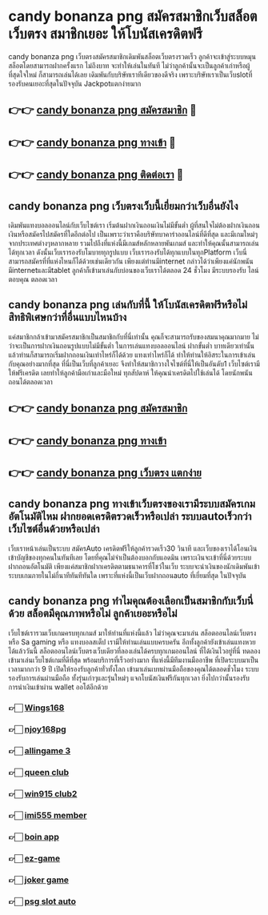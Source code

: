 # candy bonanza png สมัครสมาชิกเว็บสล็อตเว็บตรง สมาชิกเยอะ ให้โบนัสเครดิตฟรี

candy bonanza png เว็บตรงสมัครสมาชิกเดิมพันสล็อตเว็บตรงรวดเร็ว ลูกค้าจะเข้าสู่ระบบหมุนสล็อตโดยสามารถฝากครั้งแรก ไม่ถึงบาท จะทำให้เล่นในทันที ไม่ว่าลูกค้านั้นจะเป็นลูกค้าเก่าหรือผู้ที่สุดใจใหม่ ก็สามารถเล่นได้เลย เดิมพันกับบริษัทเราทีเดียวของดีจริง เพราะบริษัทเราเป็นเว็บslotที่รองรับคนเยอะที่สุดในปัจจุบัน Jackpotแตกง่ายมาก

## 👉👉 [candy bonanza png สมัครสมาชิก](https://bit.ly/3Ckzg5n) 🎰
## 👉👉 [candy bonanza png ทางเข้า](https://bit.ly/3Ckzg5n) 🎰
## 👉👉 [candy bonanza png ติดต่อเรา](https://bit.ly/3Ckzg5n) 🎰

## candy bonanza png เว็บตรงเว็บนี้เยี่ยมกว่าเว็บอื่นยังไง
เดิมพันแทงบอลออนไลน์กับเว็บไซต์เรา เริ่มต้นฝากเงินถอนเงินไม่มีขั้นต่ำ ผู้ที่สนใจไม่ต้องฝากเงินถอนเงินหรือสมัครไปสมัครที่ใดอีกต่อไป เป็นเพราะว่าเราคือบริษัทบาคาร่าออนไลน์ที่ดีที่สุด และมีเกมใหม่ๆจากประเทศต่างๆหลากหลาย รวมไปถึงที่แห่งนี้มีเกมส์หลักหลายพันเกมส์ และทำให้คุณนั้นสามารถเล่นได้ทุกเวลา ดังนั้นเว็บเรารองรับโมบายทุกรูปแบบ เว็บเรารองรับได้ทุกแบบในทุกPlatform เว็บนี่สามารถสมัครที่ที่แห่งไหนก็ได้ด้วยเช่นเดียวกัน เพียงแต่ท่านมีinternet กล่าวได้ว่าเพียงแค่นักพนันมีinternetและมีtablet ลูกค้าก็เข้ามาเล่นกับบ่อนของเว็บเราได้ตลอด 24 ชั่วโมง มีระบบรองรับ ไลน์ ตอบคุณ ตลอดเวลา

## candy bonanza png เล่นกับที่นี้ ให้โบนัสเครดิตฟรีหรือไม่ สิทธิพิเศษกว่าที่อื่นแบบไหนบ้าง
แค่สมาชิกกล้าเข้ามาสมัครสมาชิกเป็นสมาชิกกับที่นี่เท่านั้น คุณก็จะสามารถรับของสมนาคุณมากมาย ไม่ว่าจะเป็นการฝากเงินถอนรูปแบบไม่มีขั้นต่ำ ในการเล่นแทงบอลออนไลน์ ฝากขั้นต่ำ บาทเดียวเท่านั้น แล้วท่านก็สามารถเริ่มฝากถอนเงินเท่าไหร่ก็ได้ด้วย แทงเท่าไหร่ก็ได้ ทำให้ท่านให้อิสระในการเข้าเล่นกับคุณอย่างมากที่สุด ที่นี่เป็นเว็บที่ลูกค้าเยอะ จึงทำให้สมาชิกวางใจไซต์ที่นี่ให้เป็นอันดับ1 เว็บไซต์เรามีให้ฟรีเครดิต เลยทำให้ลูกค้ามือเก่าและมือใหม่ ทุกสัปดาห์ ให้คุณนำเครดิตไปใช้เล่นได้ โดยนักพนันถอนได้ตลอดเวลา

## 👉👉 [candy bonanza png สมัครสมาชิก](https://bit.ly/3Ckzg5n)
## 👉👉 [candy bonanza png ทางเข้า](https://bit.ly/3Ckzg5n)
## 👉👉 [candy bonanza png เว็บตรง แตกง่าย](https://bit.ly/3Ckzg5n)

## candy bonanza png ทางเข้าเว็บตรงของเรามีระบบสมัครเกมอัตโนมัติไหม ฝากยอดเครดิตรวดเร็วหรือเปล่า ระบบautoเร็วกว่าเว็บไซต์อื่นด้วยหรือเปล่า
เว็บเราหน้าเล่นเป็นระบบ สมัครAuto เครดิตฟรีให้ลูกค้ารวดเร็ว30 วินาที และเว็บของเราได้โอนเงินเข้าบัญชีของทุกคนในทันทีเลย โดยที่คุณไม่จำเป็นต้องบอกกับแอดมิน เพราะเงินจะเข้าที่นี่ด้วยระบบฝากถอนอัตโนมัติ เพียงแค่สมาชิกฝากเครดิตตามธนาคารที่โชว์ในเว็บ ระบบจะนำเงินของนักเดิมพันเข้าระบบเกมภายในไม่กี่นาทีทันทีทันใด เพราะที่แห่งนี้เป็นเว็บฝากถอนauto ที่เยี่ยมที่สุด ในปัจจุบัน

## candy bonanza png ทำไมคุณต้องเลือกเป็นสมาชิกกับเว็บนี่ด้วย สล็อตมีคุณภาพหรือไม่ ลูกค้าเยอะหรือไม่
เว็บไซต์เรารวมเว็บเกมครบทุกเกมส์ มาให้ท่านที่แห่งนี้แล้ว ไม่ว่าคุณจะมาเล่น สล็อตออนไลน์เว็บตรง หรือ Sa gaming หรือ แทงบอลสเต็ป เรามีให้ท่านเล่นแบบครบครัน อีกทั้งลูกค้ายังเข้าเล่นแทงหวยได้แล้ววันนี้ สล็อตออนไลน์เว็บตรงเว็บเดียวที่ลองเล่นได้ครบทุกเกมออนไลน์ ที่ได้เงินไวอยู่ที่นี่ ทดลองเข้ามาเล่นเว็บไซต์เกมที่ดีที่สุด พร้อมบริการที่เร็วอย่างมาก ที่แห่งนี้มีทีมงานมืออาชีพ ที่เปิดระบบมาเป็นเวลามากกว่า 9 ปี เปิดให้รองรับลูกค้าทั่วทั้งโลก เข้ามาเล่นเบทผ่านมือถือของคุณได้ตลอดชั่วโมง ระบบรองรับการเล่นผ่านมือถือ ทั้งรุ่นเก่าๆและรุ่นใหม่ๆ แจกโบนัสเงินฟรีกันทุกเวลา ยิ่งไปกว่านั้นรองรับการนำเงินเข้าผ่าน wallet ออโต้อีกด้วย

### 👉🏻 [Wings168](https://atom.io/packages/Wings168)
### 👉🏻 [njoy168pg](https://atom.io/packages/njoy168pg)
### 👉🏻 [allingame 3](https://atom.io/packages/allingame3)
### 👉🏻 [queen club](https://atom.io/packages/queenclub)
### 👉🏻 [win915 club2](https://atom.io/packages/win915club2)
### 👉🏻 [imi555 member](https://atom.io/packages/imi555member)
### 👉🏻 [boin app](https://atom.io/packages/boinapp)
### 👉🏻 [ez-game](https://atom.io/packages/ez-game)
### 👉🏻 [joker game](https://atom.io/packages/jokergame)
### 👉🏻 [psg slot auto](https://atom.io/packages/psgslotauto)
